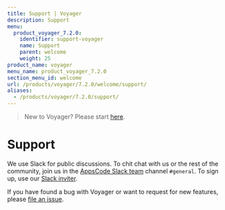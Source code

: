 ```yaml
---
title: Support | Voyager
description: Support
menu:
  product_voyager_7.2.0:
    identifier: support-voyager
    name: Support
    parent: welcome
    weight: 25
product_name: voyager
menu_name: product_voyager_7.2.0
section_menu_id: welcome
url: /products/voyager/7.2.0/welcome/support/
aliases:
  - /products/voyager/7.2.0/support/
---
```

> New to Voyager? Please start [here](/docs/concepts/overview.md).

# Support

We use Slack for public discussions. To chit chat with us or the rest of the community, join us in the [AppsCode Slack team](https://appscode.slack.com/messages/C0XQFLGRM/details/) channel `#general`. To sign up, use our [Slack inviter](https://slack.appscode.com/).

If you have found a bug with Voyager or want to request for new features, please [file an issue](https://github.com/appscode/voyager/issues/new).
